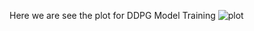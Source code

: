 Here we are see the plot for DDPG Model Training
![plot](https://github.com/spranav1998/tennir_rl/blob/main/plot/training_metrics.jpg?raw=true)
